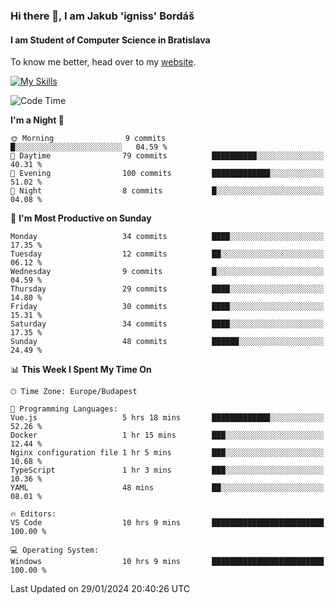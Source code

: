 ### Hi there 👋, I am Jakub 'igniss' Bordáš

#### I am Student of Computer Science in Bratislava
To know me better, head over to my [website](https://bordas.sk).

[![My Skills](https://skillicons.dev/icons?i=js,html,css,figma,svelte,java,kotlin,python,postgresql,typescript,nest,nodejs)](https://bordas.sk)


<!--START_SECTION:waka-->
![Code Time](http://img.shields.io/badge/Code%20Time-1%2C382%20hrs%204%20mins-blue)

**I'm a Night 🦉** 

```text
🌞 Morning                9 commits           █░░░░░░░░░░░░░░░░░░░░░░░░   04.59 % 
🌆 Daytime                79 commits          ██████████░░░░░░░░░░░░░░░   40.31 % 
🌃 Evening                100 commits         █████████████░░░░░░░░░░░░   51.02 % 
🌙 Night                  8 commits           █░░░░░░░░░░░░░░░░░░░░░░░░   04.08 % 
```
📅 **I'm Most Productive on Sunday** 

```text
Monday                   34 commits          ████░░░░░░░░░░░░░░░░░░░░░   17.35 % 
Tuesday                  12 commits          ██░░░░░░░░░░░░░░░░░░░░░░░   06.12 % 
Wednesday                9 commits           █░░░░░░░░░░░░░░░░░░░░░░░░   04.59 % 
Thursday                 29 commits          ████░░░░░░░░░░░░░░░░░░░░░   14.80 % 
Friday                   30 commits          ████░░░░░░░░░░░░░░░░░░░░░   15.31 % 
Saturday                 34 commits          ████░░░░░░░░░░░░░░░░░░░░░   17.35 % 
Sunday                   48 commits          ██████░░░░░░░░░░░░░░░░░░░   24.49 % 
```


📊 **This Week I Spent My Time On** 

```text
🕑︎ Time Zone: Europe/Budapest

💬 Programming Languages: 
Vue.js                   5 hrs 18 mins       █████████████░░░░░░░░░░░░   52.26 % 
Docker                   1 hr 15 mins        ███░░░░░░░░░░░░░░░░░░░░░░   12.44 % 
Nginx configuration file 1 hr 5 mins         ███░░░░░░░░░░░░░░░░░░░░░░   10.68 % 
TypeScript               1 hr 3 mins         ███░░░░░░░░░░░░░░░░░░░░░░   10.36 % 
YAML                     48 mins             ██░░░░░░░░░░░░░░░░░░░░░░░   08.01 % 

🔥 Editors: 
VS Code                  10 hrs 9 mins       █████████████████████████   100.00 % 

💻 Operating System: 
Windows                  10 hrs 9 mins       █████████████████████████   100.00 % 
```


 Last Updated on 29/01/2024 20:40:26 UTC
<!--END_SECTION:waka-->
